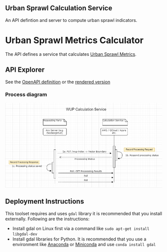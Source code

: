 ## Urban Sprawl Calculation Service 
An API defintion and server to compute urban sprawl indicators. 

 # Urban Sprawl Metrics Calculator
The API defines a service that calculates [Urban Sprawl Metrics](https://gitlab.com/geometalab/usm_toolset/usm_calculator/). 

## API Explorer
See the [OpenAPI definition](api/sprawl-calculation-service.yaml) or the [rendered version](https://redocly.github.io/redoc/?url=https://raw.githubusercontent.com/geodesignhub/urban-sprawl-calculation-service/master/api/sprawl-calculation-service.yaml)

### Process diagram
![WUP Calcluations](/api/images/sprawl-calculation-service.png)

## Deployment Instructions 

This toolset requires and uses `gdal` library it is recommended that you install externally. Following are the instructions: 
- Install gdal on Linux first via a command like `sudo apt-get install libgdal-dev`
- Install gdal libraries for Python. It is recommended that you use a environment like [Anaconda](https://www.anaconda.com/) or [Miniconda](https://docs.conda.io/en/latest/miniconda.html) and use `conda install gdal` 
